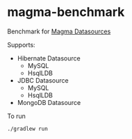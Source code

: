 magma-benchmark
===============

Benchmark for [Magma Datasources](https://github.com/obiba/magma)

Supports:

* Hibernate Datasource
    * MySQL
    * HsqlLDB
* JDBC Datasource
    * MySQL
    * HsqlLDB
* MongoDB Datasource

To run

    ./gradlew run


